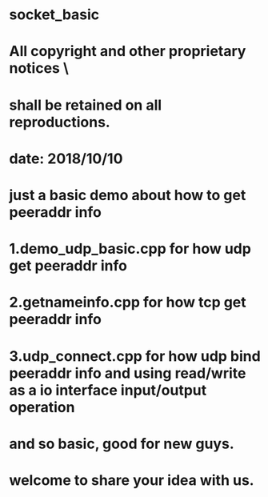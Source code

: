 # socket_basic
# All copyright and other proprietary notices \
# shall be retained on all reproductions.
# date: 2018/10/10
#
# just a basic demo about how to get peeraddr info
# 1.demo_udp_basic.cpp for how udp get peeraddr info
# 2.getnameinfo.cpp for how tcp get peeraddr info
# 3.udp_connect.cpp for how udp bind peeraddr info and using read/write as a io interface input/output operation
#
# and so basic, good for new guys.
# welcome to share your idea with us.
